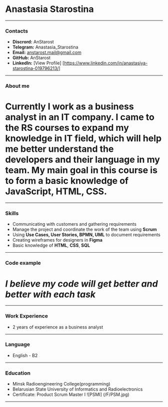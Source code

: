 # Anastasia Starostina
---------------------
### Contacts
* **Discrord:** AnStarost
* **Telegram:** Anastasia_Starostina 
* **Email:** anstarost.mail@gmail.com
* **GitHub:** AnStarost
* **LinkedIn:** [View Profile] [https://www.linkedin.com/in/anastasiya-starostina-019796213/]
---------------------
### About me
# Currently I work as a business analyst in an IT company. I came to the RS courses to expand my knowledge in IT field, which will help me better understand the developers and their language in my team. My main goal in this course is to form a basic knowledge of JavaScript, HTML, CSS.
---------------------
### Skills
* Communicating with customers and gathering requirements
* Manage the project and coordinate the work of the team using **Scrum**
* Using **Use Cases, User Stories, BPMN, UML** to document requirements
* Creating wireframes for designers in **Figma**
* Basic knowledge of **HTML**, **CSS**, **SQL**
--------------------------
### Code example
# *I believe my code will get better and better with each task*
-----------------------------
### Work Experience
* 2 years of experience as a business analyst
-----------------------
### Language
* English - B2
-------------------------
### Education
* Minsk Radioengineering College(programming)
* Belarusian State University of Informatics and Radioelectronics
* Certificate: Product Scrum Master I 
![PSMI] (/F/PSM.jpg)
-----------------------
